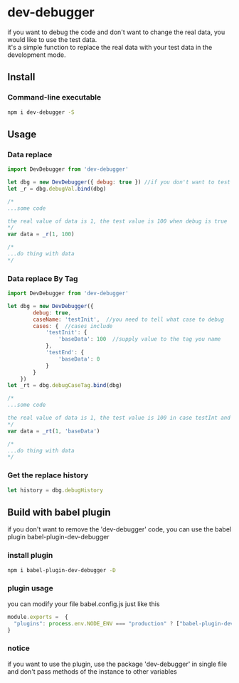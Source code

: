 # dev-debugger
if you want to debug the code and don't want to change the real data, you would like to use the test data.  
it's a simple function to replace the real data with your test data in the development mode.


## Install

### Command-line executable

```bash
npm i dev-debugger -S
```

## Usage

### Data replace
```js
import DevDebugger from 'dev-debugger'

let dbg = new DevDebugger({ debug: true }) //if you don't want to test the data,set debug false
let _r = dbg.debugVal.bind(dbg)

/*
...some code

the real value of data is 1, the test value is 100 when debug is true
*/
var data = _r(1, 100)

/*
...do thing with data
*/
```

### Data replace By Tag
```js
import DevDebugger from 'dev-debugger'

let dbg = new DevDebugger({ 
        debug: true,
        caseName: 'testInit',  //you need to tell what case to debug
        cases: {  //cases include
            'testInit': {
                'baseData': 100  //supply value to the tag you name
            },
            'testEnd': {
                'baseData': 0
            }
        }
    })
let _rt = dbg.debugCaseTag.bind(dbg)

/*
...some code

the real value of data is 1, the test value is 100 in case testInt and 0 in case testEnd 
*/
var data = _rt(1, 'baseData')

/*
...do thing with data
*/
```

### Get the replace history
```js
let history = dbg.debugHistory
```


## Build with babel plugin
if you don't want to remove the 'dev-debugger' code, you can use the babel plugin babel-plugin-dev-debugger

### install plugin
```bash
npm i babel-plugin-dev-debugger -D
```

### plugin usage
you can modify your file babel.config.js just like this
```js
module.exports =  {
  "plugins": process.env.NODE_ENV === "production" ? ["babel-plugin-dev-debugger"] : []
}
```

### notice
if you want to use the plugin, use the package 'dev-debugger' in single file and don't pass methods of the instance to other variables

